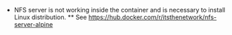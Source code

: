 * NFS server is not working inside the container and is necessary to install Linux distribution.
** See https://hub.docker.com/r/itsthenetwork/nfs-server-alpine